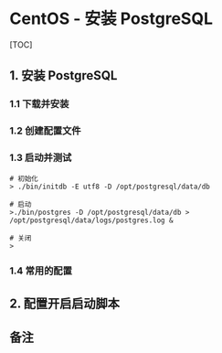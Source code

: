 # CentOS - 安装 PostgreSQL

[TOC]

## 1. 安装 PostgreSQL

### 1.1 下载并安装

### 1.2 创建配置文件

### 1.3 启动并测试

```shell
# 初始化
> ./bin/initdb -E utf8 -D /opt/postgresql/data/db

# 启动
>./bin/postgres -D /opt/postgresql/data/db > /opt/postgresql/data/logs/postgres.log &

# 关闭
> 
```





### 1.4 常用的配置

## 2. 配置开启启动脚本 

## 备注

